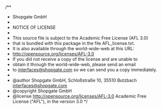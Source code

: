 /**
 * Shopgate GmbH
 *
 * NOTICE OF LICENSE
 *
 * This source file is subject to the Academic Free License (AFL 3.0)
 * that is bundled with this package in the file AFL_license.txt.
 * It is also available through the world-wide-web at this URL:
 * http://opensource.org/licenses/AFL-3.0
 * If you did not receive a copy of the license and are unable to
 * obtain it through the world-wide-web, please send an email
 * to interfaces@shopgate.com so we can send you a copy immediately.
 *
 * @author    Shopgate GmbH, Schloßstraße 10, 35510 Butzbach <interfaces@shopgate.com>
 * @copyright Shopgate GmbH
 * @license   http://opensource.org/licenses/AFL-3.0 Academic Free License ("AFL"), in the version 3.0
 */